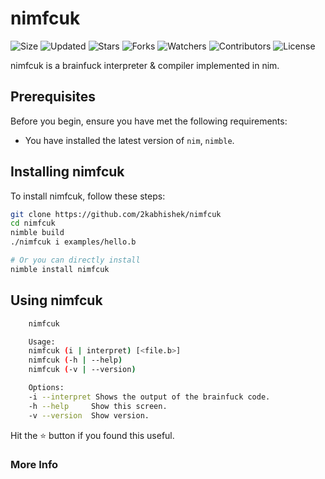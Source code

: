 # nimfcuk

![Size](https://img.shields.io/github/repo-size/2kabhishek/nimfcuk?style=plastic&color=0f0&label=Size)
![Updated](https://img.shields.io/github/last-commit/2kabhishek/nimfcuk?style=plastic&color=f00&label=Updated)
![Stars](https://img.shields.io/github/stars/2kabhishek/nimfcuk?style=plastic&color=ffc801&label=Stars)
![Forks](https://img.shields.io/github/forks/2kabhishek/nimfcuk?style=plastic&color=003cff&label=Forks)
![Watchers](https://img.shields.io/github/watchers/2kabhishek/nimfcuk?style=plastic&color=ff5500&label=Watchers)
![Contributors](https://img.shields.io/github/contributors/2kabhishek/nimfcuk?style=plastic&color=f0f&label=Contributors)
![License](https://img.shields.io/github/license/2kabhishek/nimfcuk?style=plastic&color=555&label=License)

nimfcuk is a brainfuck interpreter & compiler implemented in nim.

## Prerequisites

Before you begin, ensure you have met the following requirements:

- You have installed the latest version of `nim`, `nimble`.

## Installing nimfcuk

To install nimfcuk, follow these steps:

```bash
git clone https://github.com/2kabhishek/nimfcuk
cd nimfcuk
nimble build
./nimfcuk i examples/hello.b

# Or you can directly install
nimble install nimfcuk
```

## Using nimfcuk

```bash
    nimfcuk

    Usage:
    nimfcuk (i | interpret) [<file.b>]
    nimfcuk (-h | --help)
    nimfcuk (-v | --version)

    Options:
    -i --interpret Shows the output of the brainfuck code.
    -h --help     Show this screen.
    -v --version  Show version.
```

Hit the :star: button if you found this useful.

### More Info
